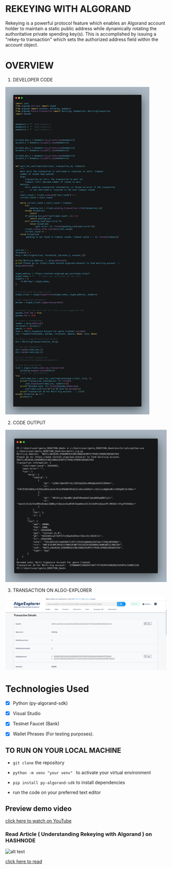 # REKEYING WITH ALGORAND

Rekeying is a powerful protocol feature which enables an Algorand account holder to maintain a static public address while dynamically rotating the authoritative private spending key(s). This is accomplished by issuing a "rekey-to transaction" which sets the authorized address field within the account object. 


# OVERVIEW 

1. DEVELOPER CODE 

![alt text](https://github.com/eugenennamdi/REKEYING-WITH-ALGORAND/blob/main/images/code_snippet-REKEYING.png)

2. CODE OUTPUT 

![alt text](https://github.com/eugenennamdi/REKEYING-WITH-ALGORAND/blob/main/images/code_result.png)

3. TRANSACTION ON ALGO-EXPLORER

![alt text](https://github.com/eugenennamdi/REKEYING-WITH-ALGORAND/blob/main/images/algoexplorer.png)


# Technologies Used

- [x] Python (py-algorand-sdk)

- [x] Visual Studio

- [x] Testnet Faucet (Bank)

- [x] Wallet Phrases (For testing purposes). 


## TO RUN ON YOUR LOCAL MACHINE

- `git clone` the repository

- `python -m venv "your venv" ` to activate your virtual environment 

- `pip install py-algorand-sdk` to install dependencies

- run the code on your preferred text editor 



## Preview demo video 

[click here to watch on YouTube](https://youtu.be/05yIP-qD8cs)


### Read Article ( Understanding Rekeying with Algorand ) on HASHNODE 

![alt text](https://eugenennamdi.hashnode.dev/_next/image?url=https%3A%2F%2Fcdn.hashnode.com%2Fres%2Fhashnode%2Fimage%2Fupload%2Fv1643874230971%2FVvQByEfth.jpeg%3Fw%3D1600%26h%3D840%26fit%3Dcrop%26crop%3Dentropy%26auto%3Dcompress%2Cformat%26format%3Dwebp&w=3840&q=75)

[click here to read](https://eugenennamdi.hashnode.dev/understanding-rekeying-with-algorand-blockchain)
